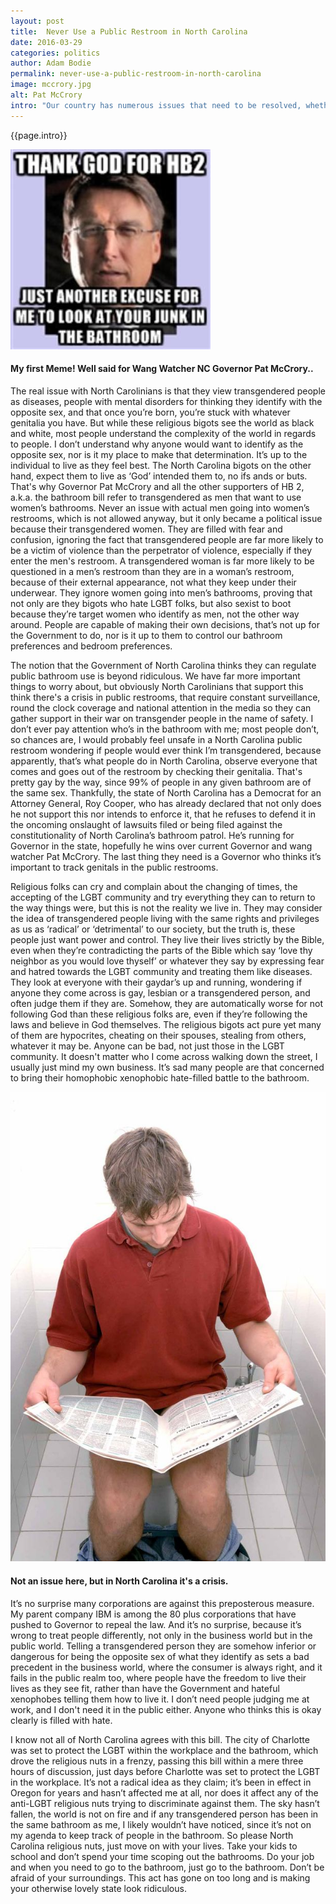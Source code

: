 ```yaml
---
layout: post
title:  Never Use a Public Restroom in North Carolina
date: 2016-03-29
categories: politics
author: Adam Bodie
permalink: never-use-a-public-restroom-in-north-carolina
image: mccrory.jpg
alt: Pat McCrory
intro: "Our country has numerous issues that need to be resolved, whether it’s the economy, security or health related issues. Yet some people in North Carolina have apparently found something far more drastic and destructive to our lives; bathrooms, and who can and can’t enter them. To hear North Carolinians talk, it’s no longer safe to go into a restroom without wondering who might sneak up from behind and attack you. You might as well not use public restrooms at all in the state of North Carolina, because suddenly, there has been an increase of men going into women’s restrooms and attacking them, except for the fact, of course, that men aren’t illegally going into women’s restrooms and they’re definitely not attacking them. So why all the hubbub over restrooms?"
---
```


<div class="article">
<p>{{page.intro}}</p>

<div class="blog-pic">
		<img src="img/mccrory.jpg" data-toggle="tooltip" title="My first Meme!  Well said for Wang Watcher NC Governor Pat McCrory." class="image block img-responsive">
	<h4>My first Meme!  Well said for Wang Watcher NC Governor Pat McCrory..</h4>
</div>

<p>The real issue with North Carolinians is that they view transgendered people as diseases, people with mental disorders for thinking they identify with the opposite sex, and that once you’re born, you’re stuck with whatever genitalia you have.  But while these religious bigots see the world as black and white, most people understand the complexity of the world in regards to people.  I don’t understand why anyone would want to identify as the opposite sex, nor is it my place to make that determination.  It’s up to the individual to live as they feel best.  The North Carolina bigots on the other hand, expect them to live as ‘God’ intended them to, no ifs ands or buts.  That's why Governor Pat McCrory and all the other supporters of HB 2, a.k.a. the bathroom bill refer to transgendered as men that want to use women’s bathrooms.  Never an issue with actual men going into women’s restrooms, which is not allowed anyway, but it only became a political issue because their transgendered women.  They are filled with fear and confusion, ignoring the fact that transgendered people are far more likely to be a victim of violence than the perpetrator of violence, especially if they enter the men's restroom.  A transgendered woman is far more likely to be questioned in a men’s restroom than they are in a woman’s restroom, because of their external appearance, not what they keep under their underwear.  They ignore women going into men’s bathrooms, proving that not only are they bigots who hate LGBT folks, but also sexist to boot because they’re target women who identify as men, not the other way around.  People are capable of making their own decisions, that’s not up for the Government to do, nor is it up to them to control our bathroom preferences and bedroom preferences.</p>

<p>The notion that the Government of North Carolina thinks they can regulate public bathroom use is beyond ridiculous.  We have far more important things to worry about, but obviously North Carolinians that support this think there's a crisis in public restrooms, that require constant surveillance, round the clock coverage and national attention in the media so they can gather support in their war on transgender people in the name of safety.  I don’t ever pay attention who’s in the bathroom with me; most people don’t, so chances are, I would probably feel unsafe in a North Carolina public restroom wondering if people would ever think I’m transgendered, because apparently, that’s what people do in North Carolina, observe everyone that comes and goes out of the restroom by checking their genitalia.  That's pretty gay by the way, since 99% of people in any given bathroom are of the same sex.  Thankfully, the state of North Carolina has a Democrat for an Attorney General, Roy Cooper, who has already declared that not only does he not support this nor intends to enforce it, that he refuses to defend it in the oncoming onslaught of lawsuits filed or being filed against the constitutionality of North Carolina’s bathroom patrol.  He’s running for Governor in the state, hopefully he wins over current Governor and wang watcher Pat McCrory.  The last thing they need is a Governor who thinks it’s important to track genitals in the public restrooms.</p>

<p>Religious folks can cry and complain about the changing of times, the accepting of the LGBT community and try everything they can to return to the way things were, but this is not the reality we live in.  They may consider the idea of transgendered people living with the same rights and privileges as us as ‘radical’ or ‘detrimental’ to our society, but the truth is, these people just want power and control.  They live their lives strictly by the Bible, even when they’re contradicting the parts of the Bible which say ‘love thy neighbor as you would love thyself’ or whatever they say by expressing fear and hatred towards the LGBT community and treating them like diseases.  They look at everyone with their gaydar’s up and running, wondering if anyone they come across is gay, lesbian or a transgendered person, and often judge them if they are.  Somehow, they are automatically worse for not following God than these religious folks are, even if they’re following the laws and believe in God themselves.  The religious bigots act pure yet many of them are hypocrites, cheating on their spouses, stealing from others, whatever it may be.  Anyone can be bad, not just those in the LGBT community.  It doesn't matter who I come across walking down the street, I usually just mind my own business.  It’s sad many people are that concerned to bring their homophobic xenophobic hate-filled battle to the bathroom.</p>

<div class="blog-pic">
		<img src="img/toilet.jpg" data-toggle="tooltip" title="Not an issue here, but in North Carolina it's a crisis." class="image block img-responsive pull-right">
	<h4>Not an issue here, but in North Carolina it's a crisis.</h4>
</div>



<p>It’s no surprise many corporations are against this preposterous measure.  My parent company IBM is among the 80 plus corporations that have pushed to Governor to repeal the law.  And it’s no surprise, because it’s wrong to treat people differently, not only in the business world but in the public world.  Telling a transgendered person they are somehow inferior or dangerous for being the opposite sex of what they identify as sets a bad precedent in the business world, where the consumer is always right, and it fails in the public realm too, where people have the freedom to live their lives as they see fit, rather than have the Government and hateful xenophobes telling them how to live it.  I don’t need people judging me at work, and I don't need it in the public either.  Anyone who thinks this is okay clearly is filled with hate.</p>

<p>I know not all of North Carolina agrees with this bill.  The city of Charlotte was set to protect the LGBT within the workplace and the bathroom, which drove the religious nuts in a frenzy, passing this bill within a mere three hours of discussion, just days before Charlotte was set to protect the LGBT in the workplace.  It’s not a radical idea as they claim; it’s been in effect in Oregon for years and hasn’t affected me at all, nor does it affect any of the anti-LGBT religious nuts trying to discriminate against them.  The sky hasn’t fallen, the world is not on fire and if any transgendered person has been in the same bathroom as me, I likely wouldn’t have noticed, since it’s not on my agenda to keep track of people in the bathroom.  So please North Carolina religious nuts, just move on with your lives.  Take your kids to school and don’t spend your time scoping out the bathrooms.  Do your job and when you need to go to the bathroom, just go to the bathroom.  Don’t be afraid of your surroundings.  This act has gone on too long and is making your otherwise lovely state look ridiculous.</p>

</div>